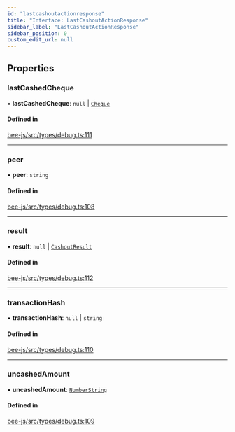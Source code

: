 ```yaml
---
id: "lastcashoutactionresponse"
title: "Interface: LastCashoutActionResponse"
sidebar_label: "LastCashoutActionResponse"
sidebar_position: 0
custom_edit_url: null
---
```


## Properties

### lastCashedCheque

• **lastCashedCheque**: ``null`` \| [`Cheque`](cheque.md)

#### Defined in

[bee-js/src/types/debug.ts:111](https://github.com/ethersphere/bee-js/blob/6f227e1/src/types/debug.ts#L111)

___

### peer

• **peer**: `string`

#### Defined in

[bee-js/src/types/debug.ts:108](https://github.com/ethersphere/bee-js/blob/6f227e1/src/types/debug.ts#L108)

___

### result

• **result**: ``null`` \| [`CashoutResult`](cashoutresult.md)

#### Defined in

[bee-js/src/types/debug.ts:112](https://github.com/ethersphere/bee-js/blob/6f227e1/src/types/debug.ts#L112)

___

### transactionHash

• **transactionHash**: ``null`` \| `string`

#### Defined in

[bee-js/src/types/debug.ts:110](https://github.com/ethersphere/bee-js/blob/6f227e1/src/types/debug.ts#L110)

___

### uncashedAmount

• **uncashedAmount**: [`NumberString`](../types/numberstring.md)

#### Defined in

[bee-js/src/types/debug.ts:109](https://github.com/ethersphere/bee-js/blob/6f227e1/src/types/debug.ts#L109)
